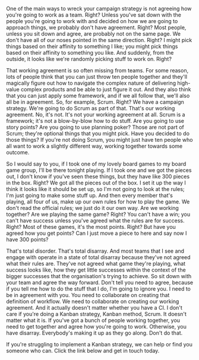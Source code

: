 One of the main ways to wreck your campaign strategy is not agreeing how you're going to work as a team. Right? Unless you've sat down with the people you're going to work with and decided on how we are going to approach things, we probably don't have agreement. Right? Most people, unless you sit down and agree, are probably not on the same page. We don't have all of our noses pointed in the same direction. Right? I might pick things based on their affinity to something I like; you might pick things based on their affinity to something you like. And suddenly, from the outside, it looks like we're randomly picking stuff to work on. Right?

That working agreement is so often missing from teams. For some reason, lots of people think that you can just throw ten people together and they'll magically figure out how to navigate the complex nature of delivering high-value complex products and be able to just figure it out. And they also think that you can just apply some framework, and if we all follow that, we'll also all be in agreement. So, for example, Scrum. Right? We have a campaign strategy. We're going to do Scrum as part of that. That's our working agreement. No, it's not. It's not your working agreement at all. Scrum is a framework; it's not a blow-by-blow how to do stuff. Are you going to use story points? Are you going to use planning poker? Those are not part of Scrum; they're optional things that you might pick. Have you decided to do those things? If you're not doing Scrum, you might just have ten people who all want to work a slightly different way, working together towards some outcome.

So I would say to you, if I took one of my lovely board games to my board game group, I'll be there tonight playing. If I took one and we got the pieces out, I don't know if you've seen these things, but they have like 300 pieces in the box. Right? We got all the pieces out of the box. I set it up the way I think it looks like it should be set up, so I'm not going to look at the rules; I'm just going to make some stuff up. And then every member that's playing, all four of us, make up our own rules for how to play the game. We don't read the official rules; we just do it our own way. Are we working together? Are we playing the same game? Right? You can't have a win; you can't have success unless you've agreed what the rules are for success. Right? Most of these games, it's the most points. Right? But have you agreed how you get points? Can I just move a piece to here and say now I have 300 points?

That's total disorder. That's total disarray. And most teams that I see and engage with operate in a state of total disarray because they've not agreed what their rules are. They've not agreed what game they're playing, what success looks like, how they get little successes within the context of the bigger successes that the organisation's trying to achieve. So sit down with your team and agree the way forward. Don't tell you need to agree, because if you tell me how to do the stuff that I do, I'm going to ignore you. I need to be in agreement with you. You need to collaborate on creating that definition of workflow. We need to collaborate on creating our working agreement. And it actually doesn't matter whether you have a CI. I don't care if you're doing a Kanban strategy, Kanban method, Scrum. It doesn't matter what it is. If you've got a bunch of people working together, you need to get together and agree how you're going to work. Otherwise, you have disarray. Everybody's making it up as they go along. Don't do that.

If you're struggling to implement a Kanban strategy, we can help or find you someone who can. Click the link below and get in touch today.